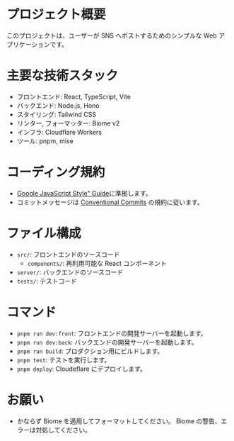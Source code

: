 # プロジェクト概要

このプロジェクトは、ユーザーが SNS へポストするためのシンプルな Web アプリケーションです。

# 主要な技術スタック

- フロントエンド: React, TypeScript, Vite
- バックエンド: Node.js, Hono
- スタイリング: Tailwind CSS
- リンター, フォーマッター: Biome v2
- インフラ: Cloudflare Workers
- ツール: pnpm, mise

# コーディング規約

- [Google JavaScript Style" Guide](https://google.github.io/styleguide/jsguide.html)に準拠します。
- コミットメッセージは [Conventional Commits](https://www.conventionalcommits.org/) の規約に従います。

# ファイル構成

- `src/`: フロントエンドのソースコード
  - `components/`: 再利用可能な React コンポーネント
- `server/`: バックエンドのソースコード
- `tests/`: テストコード

# コマンド

- `pnpm run dev:front`: フロントエンドの開発サーバーを起動します。
- `pnpm run dev:back`: バックエンドの開発サーバーを起動します。
- `pnpm run build`: プロダクション用にビルドします。
- `pnpm test`: テストを実行します。
- `pnpm deploy`: Cloudeflare にデプロイします。

# お願い

- かならず Biome を適用してフォーマットしてください。 Biome の警告、エラーは対処してください。

